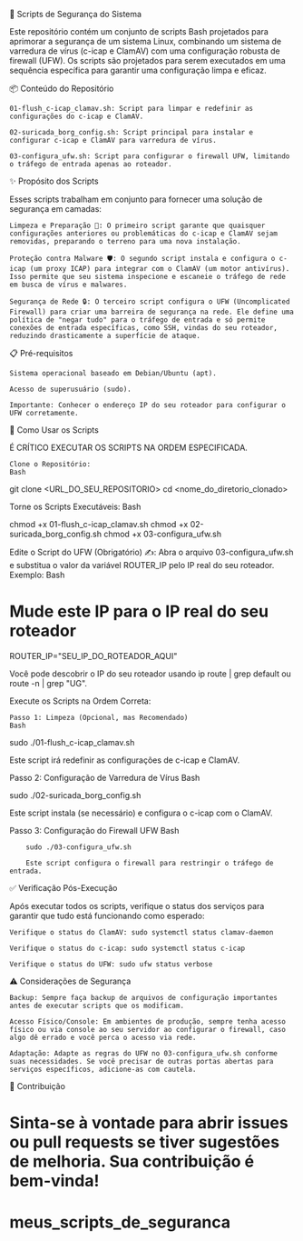 🚀 Scripts de Segurança do Sistema

Este repositório contém um conjunto de scripts Bash projetados para aprimorar a segurança de um sistema Linux, combinando um sistema de varredura de vírus (c-icap e ClamAV) com uma configuração robusta de firewall (UFW). Os scripts são projetados para serem executados em uma sequência específica para garantir uma configuração limpa e eficaz.

📦 Conteúdo do Repositório

    01-flush_c-icap_clamav.sh: Script para limpar e redefinir as configurações do c-icap e ClamAV.

    02-suricada_borg_config.sh: Script principal para instalar e configurar c-icap e ClamAV para varredura de vírus.

    03-configura_ufw.sh: Script para configurar o firewall UFW, limitando o tráfego de entrada apenas ao roteador.

✨ Propósito dos Scripts

Esses scripts trabalham em conjunto para fornecer uma solução de segurança em camadas:

    Limpeza e Preparação 🧹: O primeiro script garante que quaisquer configurações anteriores ou problemáticas do c-icap e ClamAV sejam removidas, preparando o terreno para uma nova instalação.

    Proteção contra Malware 🛡️: O segundo script instala e configura o c-icap (um proxy ICAP) para integrar com o ClamAV (um motor antivírus). Isso permite que seu sistema inspecione e escaneie o tráfego de rede em busca de vírus e malwares.

    Segurança de Rede 🔒: O terceiro script configura o UFW (Uncomplicated Firewall) para criar uma barreira de segurança na rede. Ele define uma política de "negar tudo" para o tráfego de entrada e só permite conexões de entrada específicas, como SSH, vindas do seu roteador, reduzindo drasticamente a superfície de ataque.

📋 Pré-requisitos

    Sistema operacional baseado em Debian/Ubuntu (apt).

    Acesso de superusuário (sudo).

    Importante: Conhecer o endereço IP do seu roteador para configurar o UFW corretamente.

🚀 Como Usar os Scripts

É CRÍTICO EXECUTAR OS SCRIPTS NA ORDEM ESPECIFICADA.

    Clone o Repositório:
    Bash

git clone <URL_DO_SEU_REPOSITORIO>
cd <nome_do_diretorio_clonado>

Torne os Scripts Executáveis:
Bash

chmod +x 01-flush_c-icap_clamav.sh
chmod +x 02-suricada_borg_config.sh
chmod +x 03-configura_ufw.sh

Edite o Script do UFW (Obrigatório) ✍️:
Abra o arquivo 03-configura_ufw.sh e substitua o valor da variável ROUTER_IP pelo IP real do seu roteador. Exemplo:
Bash

# Mude este IP para o IP real do seu roteador
ROUTER_IP="SEU_IP_DO_ROTEADOR_AQUI"

Você pode descobrir o IP do seu roteador usando ip route | grep default ou route -n | grep "UG".

Execute os Scripts na Ordem Correta:

    Passo 1: Limpeza (Opcional, mas Recomendado)
    Bash

sudo ./01-flush_c-icap_clamav.sh

Este script irá redefinir as configurações de c-icap e ClamAV.

Passo 2: Configuração de Varredura de Vírus
Bash

sudo ./02-suricada_borg_config.sh

Este script instala (se necessário) e configura o c-icap com o ClamAV.

Passo 3: Configuração do Firewall UFW
Bash

        sudo ./03-configura_ufw.sh

        Este script configura o firewall para restringir o tráfego de entrada.

✅ Verificação Pós-Execução

Após executar todos os scripts, verifique o status dos serviços para garantir que tudo está funcionando como esperado:

    Verifique o status do ClamAV: sudo systemctl status clamav-daemon

    Verifique o status do c-icap: sudo systemctl status c-icap

    Verifique o status do UFW: sudo ufw status verbose

⚠️ Considerações de Segurança

    Backup: Sempre faça backup de arquivos de configuração importantes antes de executar scripts que os modificam.

    Acesso Físico/Console: Em ambientes de produção, sempre tenha acesso físico ou via console ao seu servidor ao configurar o firewall, caso algo dê errado e você perca o acesso via rede.

    Adaptação: Adapte as regras do UFW no 03-configura_ufw.sh conforme suas necessidades. Se você precisar de outras portas abertas para serviços específicos, adicione-as com cautela.

🤝 Contribuição

Sinta-se à vontade para abrir issues ou pull requests se tiver sugestões de melhoria. Sua contribuição é bem-vinda!
=======
# meus_scripts_de_seguranca
